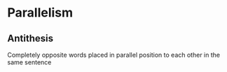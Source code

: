 # Parallelism

## Antithesis

Completely opposite words placed in parallel position to each other in the same sentence